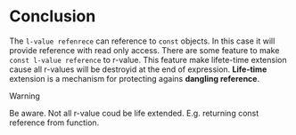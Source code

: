 # Conclusion

The `l-value refenrece` can reference to `const` objects. In this case it will provide reference with read only access. There are some feature to make `const l-value reference` to r-value. This feature make lifete-time extension cause all r-values will be destroyid at the end of expression. **Life-time** extension is a mechanism for protecting agains **dangling reference**.

> [!warning]
> Be aware. Not all r-value coud be life extended. E.g. returning const reference from function.

